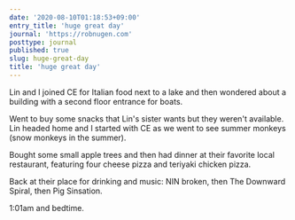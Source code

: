 ```yaml
---
date: '2020-08-10T01:18:53+09:00'
entry_title: 'huge great day'
journal: 'https://robnugen.com'
posttype: journal
published: true
slug: huge-great-day
title: 'huge great day'
---
```


Lin and I joined CE for Italian food next to a lake and then wondered about a building with a second floor entrance for boats.

Went to buy some snacks that Lin's sister wants but they weren't available.  Lin headed home and I started with CE as we went to see summer monkeys (snow monkeys in the summer).

Bought some small apple trees and then had dinner at their favorite local restaurant, featuring four cheese pizza and teriyaki chicken pizza.

Back at their place for drinking and music: NIN broken, then The Downward Spiral, then Pig Sinsation.

1:01am and bedtime.
